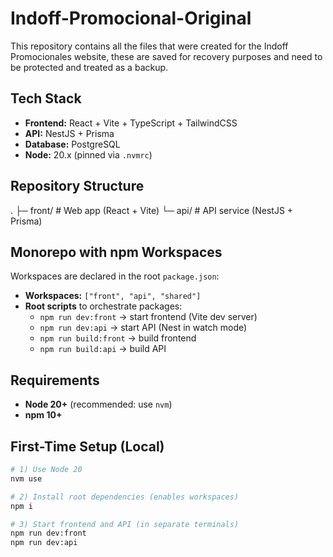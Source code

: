 # Indoff-Promocional-Original
This repository contains all the files that were created for the Indoff Promocionales website, these are saved for recovery purposes and need to be protected and treated as a backup.

## Tech Stack
- **Frontend:** React + Vite + TypeScript + TailwindCSS  
- **API:** NestJS + Prisma  
- **Database:** PostgreSQL  
- **Node:** 20.x (pinned via `.nvmrc`)

## Repository Structure
.
├─ front/ # Web app (React + Vite)
└─ api/ # API service (NestJS + Prisma)


## Monorepo with npm Workspaces
Workspaces are declared in the root `package.json`:

- **Workspaces:** `["front", "api", "shared"]`
- **Root scripts** to orchestrate packages:
  - `npm run dev:front` → start frontend (Vite dev server)
  - `npm run dev:api` → start API (Nest in watch mode)
  - `npm run build:front` → build frontend
  - `npm run build:api` → build API

## Requirements
- **Node 20+** (recommended: use `nvm`)
- **npm 10+**

## First-Time Setup (Local)
```bash
# 1) Use Node 20
nvm use

# 2) Install root dependencies (enables workspaces)
npm i

# 3) Start frontend and API (in separate terminals)
npm run dev:front
npm run dev:api